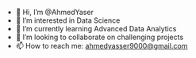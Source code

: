 - 👋 Hi, I’m @AhmedYaser
- 👀 I’m interested in Data Science
- 🌱 I’m currently learning Advanced Data Analytics
- 💞️ I’m looking to collaborate on challenging projects
- 📫 How to reach me: ahmedyasser9000@gmail.com

<!---
AhmedYaser/AhmedYaser is a ✨ special ✨ repository because its `README.md` (this file) appears on your GitHub profile.
You can click the Preview link to take a look at your changes.
--->
